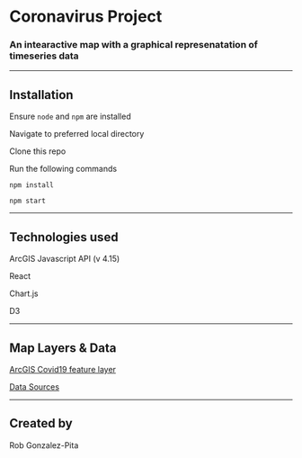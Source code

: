 # Coronavirus Project

### An intearactive map with a graphical represenatation of timeseries data

---

## Installation

Ensure `node` and `npm` are installed

Navigate to preferred local directory

Clone this repo

Run the following commands

`npm install`

`npm start`

---

## Technologies used

ArcGIS Javascript API (v 4.15)

React

Chart.js

D3

---

## Map Layers & Data

[ArcGIS Covid19 feature layer](https://www.arcgis.com/home/item.html?id=bbb2e4f589ba40d692fab712ae37b9ac#visualize)

[Data Sources](https://datahub.io/core/covid-19#resource-countries-aggregated)

---

## Created by

Rob Gonzalez-Pita
